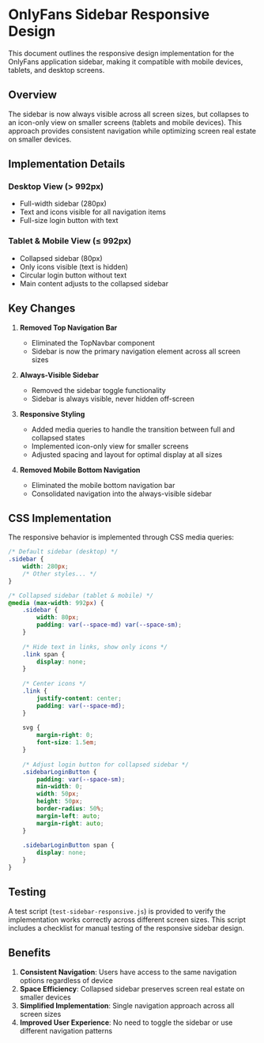 # OnlyFans Sidebar Responsive Design

This document outlines the responsive design implementation for the OnlyFans application sidebar, making it compatible with mobile devices, tablets, and desktop screens.

## Overview

The sidebar is now always visible across all screen sizes, but collapses to an icon-only view on smaller screens (tablets and mobile devices). This approach provides consistent navigation while optimizing screen real estate on smaller devices.

## Implementation Details

### Desktop View (> 992px)
- Full-width sidebar (280px)
- Text and icons visible for all navigation items
- Full-size login button with text

### Tablet & Mobile View (≤ 992px)
- Collapsed sidebar (80px)
- Only icons visible (text is hidden)
- Circular login button without text
- Main content adjusts to the collapsed sidebar

## Key Changes

1. **Removed Top Navigation Bar**
   - Eliminated the TopNavbar component
   - Sidebar is now the primary navigation element across all screen sizes

2. **Always-Visible Sidebar**
   - Removed the sidebar toggle functionality
   - Sidebar is always visible, never hidden off-screen

3. **Responsive Styling**
   - Added media queries to handle the transition between full and collapsed states
   - Implemented icon-only view for smaller screens
   - Adjusted spacing and layout for optimal display at all sizes

4. **Removed Mobile Bottom Navigation**
   - Eliminated the mobile bottom navigation bar
   - Consolidated navigation into the always-visible sidebar

## CSS Implementation

The responsive behavior is implemented through CSS media queries:

```css
/* Default sidebar (desktop) */
.sidebar {
    width: 280px;
    /* Other styles... */
}

/* Collapsed sidebar (tablet & mobile) */
@media (max-width: 992px) {
    .sidebar {
        width: 80px;
        padding: var(--space-md) var(--space-sm);
    }
    
    /* Hide text in links, show only icons */
    .link span {
        display: none;
    }
    
    /* Center icons */
    .link {
        justify-content: center;
        padding: var(--space-md);
    }
    
    svg {
        margin-right: 0;
        font-size: 1.5em;
    }
    
    /* Adjust login button for collapsed sidebar */
    .sidebarLoginButton {
        padding: var(--space-sm);
        min-width: 0;
        width: 50px;
        height: 50px;
        border-radius: 50%;
        margin-left: auto;
        margin-right: auto;
    }
    
    .sidebarLoginButton span {
        display: none;
    }
}
```

## Testing

A test script (`test-sidebar-responsive.js`) is provided to verify the implementation works correctly across different screen sizes. This script includes a checklist for manual testing of the responsive sidebar design.

## Benefits

1. **Consistent Navigation**: Users have access to the same navigation options regardless of device
2. **Space Efficiency**: Collapsed sidebar preserves screen real estate on smaller devices
3. **Simplified Implementation**: Single navigation approach across all screen sizes
4. **Improved User Experience**: No need to toggle the sidebar or use different navigation patterns